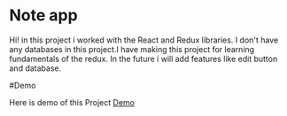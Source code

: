 # Note app

Hi! in this project i worked with the React and Redux libraries.
I don't have any databases in this project.I have making this project for learning fundamentals of the redux.
In the future i will add features like edit button and database.

#Demo

Here is demo of this Project [Demo](https://enes-sertaslan-note-app.netlify.app/)

